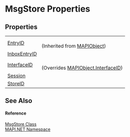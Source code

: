 # MsgStore Properties




## Properties
<table>
<tr>
<td><a href="361b1fae-bad7-de5a-f54e-55df88c08a15.md">EntryID</a></td>
<td><br />(Inherited from <a href="6aa245b8-3fdd-0cd0-a3f7-bdccb4596d2c.md">MAPIObject</a>)</td></tr>
<tr>
<td><a href="82e13779-c1ad-7a47-7d53-4ad3c72046c8.md">InboxEntryID</a></td>
<td> </td></tr>
<tr>
<td><a href="27a3f27a-ca5f-ea99-f1c3-be193b50fcd1.md">InterfaceID</a></td>
<td><br />(Overrides <a href="760157ae-77d7-574f-57ee-ff447325863b.md">MAPIObject.InterfaceID</a>)</td></tr>
<tr>
<td><a href="4184e0af-c58d-999e-9ba3-1bb67d10c6cb.md">Session</a></td>
<td> </td></tr>
<tr>
<td><a href="df001370-520e-03e2-d2a7-1bc7d4dad2c4.md">StoreID</a></td>
<td> </td></tr>
</table>

## See Also


#### Reference
<a href="6f2a2863-4894-51bc-e286-04b5a90167ef.md">MsgStore Class</a>  
<a href="5bef4637-66f8-16d4-e5f4-4d0da57a1538.md">MAPI.NET Namespace</a>  

